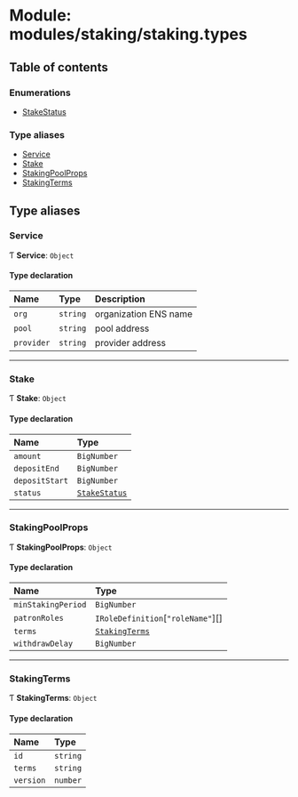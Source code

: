 # Module: modules/staking/staking.types

## Table of contents

### Enumerations

- [StakeStatus](../enums/modules_staking_staking_types.StakeStatus.md)

### Type aliases

- [Service](modules_staking_staking_types.md#service)
- [Stake](modules_staking_staking_types.md#stake)
- [StakingPoolProps](modules_staking_staking_types.md#stakingpoolprops)
- [StakingTerms](modules_staking_staking_types.md#stakingterms)

## Type aliases

### Service

Ƭ **Service**: `Object`

#### Type declaration

| Name | Type | Description |
| :------ | :------ | :------ |
| `org` | `string` | organization ENS name |
| `pool` | `string` | pool address |
| `provider` | `string` | provider address |

___

### Stake

Ƭ **Stake**: `Object`

#### Type declaration

| Name | Type |
| :------ | :------ |
| `amount` | `BigNumber` |
| `depositEnd` | `BigNumber` |
| `depositStart` | `BigNumber` |
| `status` | [`StakeStatus`](../enums/modules_staking_staking_types.StakeStatus.md) |

___

### StakingPoolProps

Ƭ **StakingPoolProps**: `Object`

#### Type declaration

| Name | Type |
| :------ | :------ |
| `minStakingPeriod` | `BigNumber` |
| `patronRoles` | `IRoleDefinition`[``"roleName"``][] |
| `terms` | [`StakingTerms`](modules_staking_staking_types.md#stakingterms) |
| `withdrawDelay` | `BigNumber` |

___

### StakingTerms

Ƭ **StakingTerms**: `Object`

#### Type declaration

| Name | Type |
| :------ | :------ |
| `id` | `string` |
| `terms` | `string` |
| `version` | `number` |
